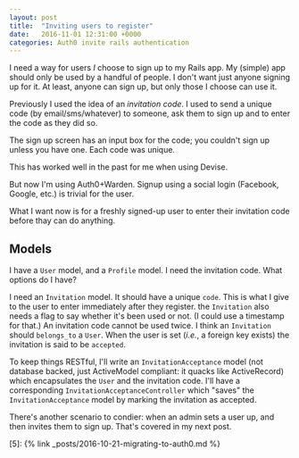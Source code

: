 ```yaml
---
layout: post
title:  "Inviting users to register"
date:   2016-11-01 12:31:00 +0000
categories: Auth0 invite rails authentication
---
```


I need a way for users *I* choose to sign up to my Rails app. My (simple) app should only be used by a handful of people. I don't want just anyone signing up for it. At least, anyone can sign up, but only those I choose can use it.

Previously I used the idea of an *invitation code*. I used to send a unique code (by email/sms/whatever) to someone, ask them to sign up and to enter the code as they did so.

The sign up screen has an input box for the code; you couldn't sign up unless you have one. Each code was unique.

This has worked well in the past for me when using Devise.

But now I'm using Auth0+Warden. Signup using a social login (Facebook, Google, etc.) is trivial for the user.

What I want now is for a freshly signed-up user to enter their invitation code before thay can do anything.

## Models

I have a `User` model, and a `Profile` model. I need the invitation code. What options do I have?

I need an `Invitation` model. It should have a unique `code`. This is what I give to the user to enter immediately after they register. the `Invitation` also needs a flag to say whether it's been used or not. (I could use a timestamp for that.) An invitation code cannot be used twice. I think an `Invitation` should `belongs_to` a `User`. When the user is set (*i.e.*, a foreign key exists) the invitation is said to be `accepted`.

To keep things RESTful, I'll write an `InvitationAcceptance` model (not database backed, just ActiveModel compliant: it quacks like ActiveRecord) which encapsulates the `User` and the invitation code. I'll have a corresponding `InvitationAcceptanceController` which "saves" the `InvitationAcceptance` model by marking the invitation as accepted.

There's another scenario to condier: when an admin sets a user up, and then invites them to sign up. That's covered in my next post.

[0]: https://Auth0.com
[1]: https://github.com/auth0/omniauth-auth0
[2]: https://auth0.com/docs/libraries/lock
[3]: https://github.com/hassox/warden
[4]: https://github.com/hassox/warden/wiki/Strategies
[5]: {% link _posts/2016-10-21-migrating-to-auth0.md %}
